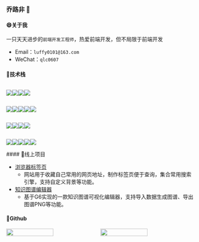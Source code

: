 ### 乔路非 👋

#### 😄关于我
一只天天进步的`前端开发工程师`，热爱前端开发，但不局限于前端开发

- Email：`luffy0101@163.com`
- WeChat：`qlc0607`

#### 🤩技术栈

<div style="display:flex">

<div>

![](https://img.shields.io/badge/Code-JavaScript-informational?style=flat&logo=JavaScript&logoColor=white&color=F7DF1E)

</div>
<div>

![](https://img.shields.io/badge/Code-TypeScript-informational?style=flat&logo=TypeScript&logoColor=white&color=007acc)

</div>
<div>

![](https://img.shields.io/badge/Code-Vue.js-informational?style=flat&logo=vue.js&logoColor=white&color=4FC08D)

</div>
<div>

![](https://img.shields.io/badge/Code-React-informational?style=flat&logo=react&logoColor=white&color=61DAFB)

</div>


</div>
<div style="display:flex">

<div>

![](https://img.shields.io/badge/UI-Element-informational?style=flat&logo=element&logoColor=white&color=409eff)

</div>
<div>

![](https://img.shields.io/badge/UI-Vuetify-informational?style=flat&logo=vuetify&logoColor=white&color=1867C0)

</div>
<div>

![](https://img.shields.io/badge/UI-Layui-informational?style=flat&logo=Layui&logoColor=white&color=393C48)

</div>
<div>

![](https://img.shields.io/badge/UI-Echarts-informational?style=flat&logo=Echarts&logoColor=white&color=AA344D)

</div>
<div>

![](https://img.shields.io/badge/UI-G6-informational?style=flat&logo=G6&logoColor=white&color=7751F6)

</div>

</div>
<div style="display:flex">

<div>

![](https://img.shields.io/badge/Code-Node.js-informational?style=flat&logo=Node.js&logoColor=white&color=339933)

</div>
<div>

![](https://img.shields.io/badge/Code-Python-informational?style=flat&logo=Python&logoColor=white&color=3776AB)

</div>
<div>

![](https://img.shields.io/badge/Code-Java-informational?style=flat&logo=Java&logoColor=white&color=007396)

</div>
<div>

![](https://img.shields.io/badge/Code-MySQL-informational?style=flat&logo=MySQL&logoColor=white&color=4479A1)

</div>

</div>
<div style="display:flex">

<div>

![](https://img.shields.io/badge/其它-ES6-informational?style=flat&logo=ES6&logoColor=white&color=F5DC1F)

</div>
<div>

![](https://img.shields.io/badge/其它-ESLint-informational?style=flat&logo=ES&logoColor=white&color=4B32C3)

</div>
<div>

![](https://img.shields.io/badge/其它-Less-informational?style=flat&logo=Less&logoColor=white&color=1D365D)

</div>
<div>

![](https://img.shields.io/badge/其它-Webpack-informational?style=flat&logo=Es&logoColor=white&color=8DD6F9)

</div>
<div>

![](https://img.shields.io/badge/其它-微信小程序-informational?style=flat&logo=Es&logoColor=white&color=7BB32E)

</div>

</div>
#### 🤗线上项目

- [浏览器标签页](http://postacode.cn/#/)
  - 网站用于收藏自己常用的网页地址，制作标签页便于查询，集合常用搜索引擎，支持自定义背景等功能。
- [知识图谱编辑器](http://175.24.122.85:1030/)
  - 基于G6实现的一款知识图谱可视化编辑器，支持导入数据生成图谱、导出图谱PNG等功能。

#### 🧐Github
<div style="display:flex;align-items:flex-end">

<img src= "https://github-readme-stats.vercel.app/api/top-langs/?username=qiaolufei&layout=compact&theme=dark" style="width:50%;"/>

<img src="https://github-readme-stats.vercel.app/api?username=qiaolufei&show_icons=true&theme=dark" style="width:50%"/>

</div>
